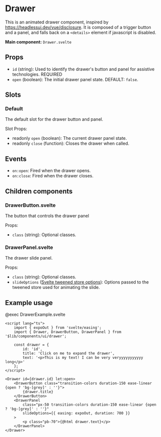# Drawer

This is an animated drawer component, inspired by <https://headlessui.dev/vue/disclosure>. It is
composed of a trigger button and a panel, and falls back on a `<details>` element if javascript is
disabled.

**Main component:** `Drawer.svelte`

## Props

-   `id` (string): Used to identify the drawer's button and panel for assistive technologies.
    REQUIRED
-   `open` (boolean): The initial drawer panel state. DEFAULT: `false`.

## Slots

### Default

The default slot for the drawer button and panel.

Slot Props:

-   readonly `open` (boolean): The current drawer panel state.
-   readonly `close` (function): Closes the drawer when called.

## Events

-   `on:open`: Fired when the drawer opens.
-   `on:close`: Fired when the drawer closes.

## Children components

### DrawerButton.svelte

The button that controls the drawer panel

Props:

-   `class` (string): Optional classes.

### DrawerPanel.svelte

The drawer slide panel.

Props:

-   `class` (string): Optional classes.
-   `slideOptions` ([Svelte tweened store options](https://svelte.dev/docs#tweened)): Options passed
    to the tweened store used for animating the slide.

## Example usage

@exec DrawerExample.svelte

```svelte
<script lang="ts">
	import { expoOut } from 'svelte/easing';
	import { Drawer, DrawerButton, DrawerPanel } from '$lib/components/ui/drawer';

	const drawer = {
		id: 'id',
		title: 'Click on me to expand the drawer',
		text: '<p>This is my text! I can be very veryyyyyyyyyyy long</p>'
	};
</script>

<Drawer id={drawer.id} let:open>
	<DrawerButton class="transition-colors duration-150 ease-linear {open ? 'bg-[grey]' : ''}">
		{drawer.title}
	</DrawerButton>
	<DrawerPanel
		class="px-50 transition-colors duration-150 ease-linear {open ? 'bg-[grey]' : ''}"
		slideOptions={{ easing: expoOut, duration: 700 }}
	>
		<p class="pb-70">{@html drawer.text}</p>
	</DrawerPanel>
</Drawer>
```
